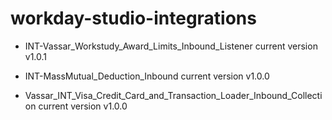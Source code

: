 # workday-studio-integrations

- INT-Vassar_Workstudy_Award_Limits_Inbound_Listener current version v1.0.1

- INT-MassMutual_Deduction_Inbound current version v1.0.0

- Vassar_INT_Visa_Credit_Card_and_Transaction_Loader_Inbound_Collection current version v1.0.0